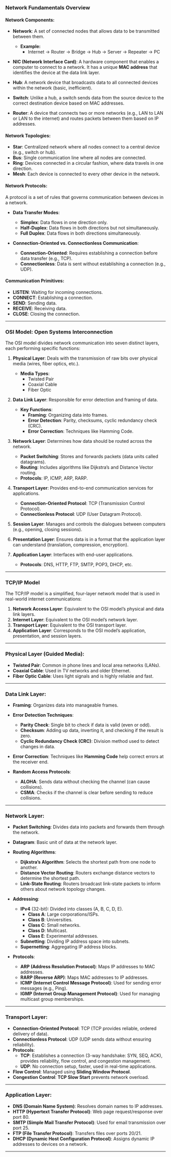 ### Network Fundamentals Overview

#### **Network Components:**

- **Network**: A set of connected nodes that allows data to be transmitted between them.

  - **Example:**
    - Internet → Router → Bridge → Hub → Server → Repeater → PC

- **NIC (Network Interface Card)**: A hardware component that enables a computer to connect to a network. It has a unique **MAC address** that identifies the device at the data link layer.

- **Hub**: A network device that broadcasts data to all connected devices within the network (basic, inefficient).

- **Switch**: Unlike a hub, a switch sends data from the source device to the correct destination device based on MAC addresses.

- **Router**: A device that connects two or more networks (e.g., LAN to LAN or LAN to the internet) and routes packets between them based on IP addresses.

#### **Network Topologies**:

- **Star**: Centralized network where all nodes connect to a central device (e.g., switch or hub).
- **Bus**: Single communication line where all nodes are connected.
- **Ring**: Devices connected in a circular fashion, where data travels in one direction.
- **Mesh**: Each device is connected to every other device in the network.

#### **Network Protocols**:

A protocol is a set of rules that governs communication between devices in a network.

- **Data Transfer Modes**:

  - **Simplex**: Data flows in one direction only.
  - **Half-Duplex**: Data flows in both directions but not simultaneously.
  - **Full Duplex**: Data flows in both directions simultaneously.

- **Connection-Oriented vs. Connectionless Communication**:
  - **Connection-Oriented**: Requires establishing a connection before data transfer (e.g., TCP).
  - **Connectionless**: Data is sent without establishing a connection (e.g., UDP).

#### **Communication Primitives**:

- **LISTEN**: Waiting for incoming connections.
- **CONNECT**: Establishing a connection.
- **SEND**: Sending data.
- **RECEIVE**: Receiving data.
- **CLOSE**: Closing the connection.

---

### OSI Model: **Open Systems Interconnection**

The OSI model divides network communication into seven distinct layers, each performing specific functions:

1. **Physical Layer**: Deals with the transmission of raw bits over physical media (wires, fiber optics, etc.).

   - **Media Types**:
     - Twisted Pair
     - Coaxial Cable
     - Fiber Optic

2. **Data Link Layer**: Responsible for error detection and framing of data.

   - **Key Functions**:
     - **Framing**: Organizing data into frames.
     - **Error Detection**: Parity, checksums, cyclic redundancy check (CRC).
     - **Error Correction**: Techniques like Hamming Code.

3. **Network Layer**: Determines how data should be routed across the network.

   - **Packet Switching**: Stores and forwards packets (data units called datagrams).
   - **Routing**: Includes algorithms like Dijkstra’s and Distance Vector routing.
   - **Protocols**: IP, ICMP, ARP, RARP.

4. **Transport Layer**: Provides end-to-end communication services for applications.

   - **Connection-Oriented Protocol**: TCP (Transmission Control Protocol).
   - **Connectionless Protocol**: UDP (User Datagram Protocol).

5. **Session Layer**: Manages and controls the dialogues between computers (e.g., opening, closing sessions).

6. **Presentation Layer**: Ensures data is in a format that the application layer can understand (translation, compression, encryption).

7. **Application Layer**: Interfaces with end-user applications.
   - **Protocols**: DNS, HTTP, FTP, SMTP, POP3, DHCP, etc.

---

### TCP/IP Model

The TCP/IP model is a simplified, four-layer network model that is used in real-world internet communications:

1. **Network Access Layer**: Equivalent to the OSI model’s physical and data link layers.
2. **Internet Layer**: Equivalent to the OSI model’s network layer.
3. **Transport Layer**: Equivalent to the OSI transport layer.
4. **Application Layer**: Corresponds to the OSI model’s application, presentation, and session layers.

---

### **Physical Layer** (Guided Media):

- **Twisted Pair**: Common in phone lines and local area networks (LANs).
- **Coaxial Cable**: Used in TV networks and older Ethernet.
- **Fiber Optic Cable**: Uses light signals and is highly reliable and fast.

---

### **Data Link Layer**:

- **Framing**: Organizes data into manageable frames.
- **Error Detection Techniques**:

  - **Parity Check**: Single bit to check if data is valid (even or odd).
  - **Checksum**: Adding up data, inverting it, and checking if the result is zero.
  - **Cyclic Redundancy Check (CRC)**: Division method used to detect changes in data.

- **Error Correction**: Techniques like **Hamming Code** help correct errors at the receiver end.

- **Random Access Protocols**:
  - **ALOHA**: Sends data without checking the channel (can cause collisions).
  - **CSMA**: Checks if the channel is clear before sending to reduce collisions.

---

### **Network Layer**:

- **Packet Switching**: Divides data into packets and forwards them through the network.
- **Datagram**: Basic unit of data at the network layer.
- **Routing Algorithms**:

  - **Dijkstra’s Algorithm**: Selects the shortest path from one node to another.
  - **Distance Vector Routing**: Routers exchange distance vectors to determine the shortest path.
  - **Link-State Routing**: Routers broadcast link-state packets to inform others about network topology changes.

- **Addressing**:

  - **IPv4** (32-bit): Divided into classes (A, B, C, D, E).
    - **Class A**: Large corporations/ISPs.
    - **Class B**: Universities.
    - **Class C**: Small networks.
    - **Class D**: Multicast.
    - **Class E**: Experimental addresses.
  - **Subnetting**: Dividing IP address space into subnets.
  - **Supernetting**: Aggregating IP address blocks.

- **Protocols**:
  - **ARP (Address Resolution Protocol)**: Maps IP addresses to MAC addresses.
  - **RARP (Reverse ARP)**: Maps MAC addresses to IP addresses.
  - **ICMP (Internet Control Message Protocol)**: Used for sending error messages (e.g., Ping).
  - **IGMP (Internet Group Management Protocol)**: Used for managing multicast group memberships.

---

### **Transport Layer**:

- **Connection-Oriented Protocol**: TCP (TCP provides reliable, ordered delivery of data).
- **Connectionless Protocol**: UDP (UDP sends data without ensuring reliability).
- **Protocols**:
  - **TCP**: Establishes a connection (3-way handshake: SYN, SEQ, ACK), provides reliability, flow control, and congestion management.
  - **UDP**: No connection setup, faster, used in real-time applications.
- **Flow Control**: Managed using **Sliding Window Protocol**.
- **Congestion Control**: **TCP Slow Start** prevents network overload.

---

### **Application Layer**:

- **DNS (Domain Name System)**: Resolves domain names to IP addresses.
- **HTTP (Hypertext Transfer Protocol)**: Web page request/response over port 80.
- **SMTP (Simple Mail Transfer Protocol)**: Used for email transmission over port 25.
- **FTP (File Transfer Protocol)**: Transfers files over ports 20/21.
- **DHCP (Dynamic Host Configuration Protocol)**: Assigns dynamic IP addresses to devices on a network.

---

